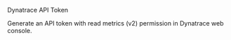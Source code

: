 Dynatrace API Token

Generate an API token with read metrics (v2) permission in Dynatrace web console.